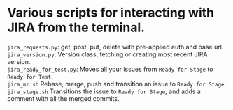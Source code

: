 # Various scripts for interacting with JIRA from the terminal.

`jira_requests.py`: get, post, put, delete with pre-applied auth and base url.  
`jira_version.py`: Version class, fetching or creating most recent JIRA version.  
`jira_ready_for_test.py`: Moves all your issues from `Ready for Stage` to `Ready for Test`.  
`jira_mr.sh` Rebase, merge, push and transition an issue to `Ready for Stage`.  
`jira_stage.sh` Transitions the issue to `Ready for Stage`, and adds a comment with all the merged commits.
